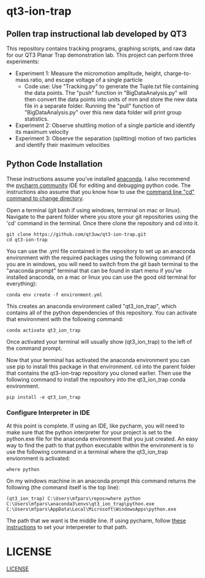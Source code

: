 # qt3-ion-trap
## Pollen trap instructional lab developed by QT3

This repository contains tracking programs, graphing scripts, and raw data for our QT3 Planar Trap demonstration lab. 
This project can perform three experiments:
* Experiment 1: Measure the micromotion amplitude, height, charge-to-mass ratio, and escape voltage of a single particle
  * Code use: Use "Tracking.py" to generate the Tuple.txt file containing the data points. The "push" function in "BigDataAnalysis.py" will then convert the data points into units of mm and store the new data file in a separate folder. Running the "pull" function of "BigDataAnalysis.py" over this new data folder will print group statistics.
* Experiment 2: Observe shuttling motion of a single particle and identify its maximum velocity
* Experiment 3: Observe the separation (splitting) motion of two particles and identify their maximum velocities



## Python Code Installation
These instructions assume you've installed [anaconda](https://www.anaconda.com/).  I also recommend the [pycharm community](https://www.jetbrains.com/pycharm/download) IDE for editing and debugging python code.  The instructions also assume that you know how to use the [command line "cd" command to change directory](https://www.digitalcitizen.life/command-prompt-how-use-basic-commands/).

Open a terminal (git bash if using windows, terminal on mac or linux). Navigate to the parent folder where you store your git repositories using the 'cd' command in the terminal.
Once there clone the repository and cd into it.
```
git clone https://github.com/qt3uw/qt3-ion-trap.git
cd qt3-ion-trap
```
You can use the .yml file contained in the repository to set up an anaconda environment with the required packages using the following command (if you are in windows, you will need to switch from the git bash terminal to the "anaconda prompt" terminal that can be found in start menu if you've installed anaconda, on a mac or linux you can use the good old terminal for everything):
```
conda env create -f environment.yml
```
This creates an anaconda environment called "qt3_ion_trap", which contains all of the python dependencies of this repository.  You can activate that environment with the following command:
```
conda activate qt3_ion_trap
```
Once activated your terminal will usually show (qt3_ion_trap) to the left of the command prompt.

Now that your terminal has activated the anaconda environment you can use pip to install this package in that environment.  cd into the parent folder that contains the qt3-ion-trap repository you cloned earlier.  Then use the following command to install the repository into the qt3_ion_trap conda environment.
```
pip install -e qt3_ion_trap
```

### Configure Interpreter in IDE
At this point is complete.  If using an IDE, like pycharm, you will need to make sure that the python interpreter for your project is set to the python.exe file for the anaconda environment that you just created.  An easy way to find the path to that python executable within the environment is to use the following command in a terminal where the qt3_ion_trap enviornment is activated:
```angular2html
where python
```
On my windows machine in an anaconda prompt this command returns the following (the command itself is the top line):
```
(qt3_ion_trap) C:\Users\mfpars\repos>where python
C:\Users\mfpars\anaconda3\envs\qt3_ion_trap\python.exe
C:\Users\mfpars\AppData\Local\Microsoft\WindowsApps\python.exe
```
The path that we want is the middle line.  If using pycharm, follow [these instructions](https://www.jetbrains.com/help/pycharm/configuring-python-interpreter.html#view_list) to set your interpereter to that path.

###


# LICENSE

[LICENSE](LICENSE)
